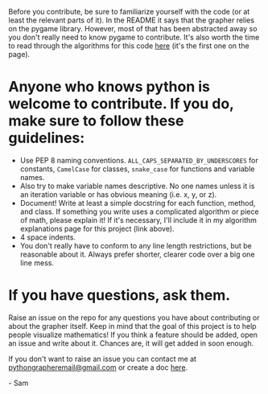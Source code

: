 Before you contribute, be sure to familiarize yourself with the code (or at least the relevant parts of it). In the README it says that the grapher relies on the pygame library. However, most of that has been abstracted away so you don't really need to know pygame to contribute. It's also worth the time to read through the algorithms for this code [here](http://sambrunacini.com/algorithms.html) (it's the first one on the page).

# Anyone who knows python is welcome to contribute. If you do, make sure to follow these guidelines:
- Use PEP 8 naming conventions. `ALL_CAPS_SEPARATED_BY_UNDERSCORES` for constants, `CamelCase` for classes, `snake_case` for functions and variable names.
- Also try to make variable names descriptive. No one names unless it is an iteration variable or has obvious meaning (i.e. x, y, or z).
- Document! Write at least a simple docstring for each function, method, and class. If something you write uses a complicated algorithm or piece of math, please explain it! If it's necessary, I'll include it in my algorithm explanations page for this project (link above).
- 4 space indents.
- You don't really have to conform to any line length restrictions, but be reasonable about it. Always prefer shorter, clearer code over a big one line mess.

# If you have questions, ask them.
Raise an issue on the repo for any questions you have about contributing or about the grapher itself. Keep in mind that the goal of this project is to help people visualize mathematics! If you think a feature should be added, open an issue and write about it. Chances are, it will get added in soon enough. 

If you don't want to raise an issue you can contact me at pythongrapheremail@gmail.com or create a doc [here](https://drive.google.com/drive/u/4/folders/1E4VxXe0bD2NowFURJvozEG6GVcCw9qis).


\- Sam
